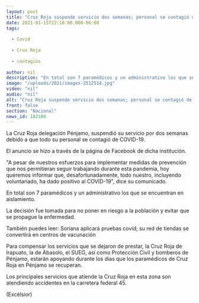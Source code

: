 ```yaml
---
layout: post
title: "Cruz Roja suspende servicio dos semanas; personal se contagió de COVID"
date: 2021-01-15T22:16:00.000-06:00
tags:
  
  - Covid
  
  - Cruz Roja
  
  - contagios
  
author: nil
description: "En total son 7 paramédicos y un administrativo los que se encuentran en aislamiento; la decisión fue tomada para no poner en riesgo a la población y evitar que se propague la enfermedad"
image: "/uploads/2021/images-2512514.jpg"
video: "nil"
audio: "nil"
alt: "Cruz Roja suspende servicio dos semanas; personal se contagió de COVID"
front: false
section: "Nacional"
news_id: 182186
---
```


La Cruz Roja delegación Pénjamo, suspendió su servicio por dos semanas debido a que todo su personal se contagió de COVID-19.

El anuncio se hizo a través de la página de Facebook de dicha institución.

"A pesar de nuestros esfuerzos para implementar medidas de prevención que nos permitieran seguir trabajando durante esta pandemia, hoy queremos informar que, desafortunadamente, todo nuestro, incluyendo voluntariado, ha dado positivo al COVID-19", dice su comunicado.

En total son 7 paramédicos y un administrativo los que se encuentran en aislamiento.

La decisión fue tomada para no poner en riesgo a la población y evitar que se propague la enfermedad.

También puedes leer: Soriana aplicará pruebas covid; su red de tiendas se convertirá en centros de vacunación

Para compensar los servicios que se dejaron de prestar, la Cruz Roja de Irapuato, la de Abasolo, el SUEG, así como Protección Civil y bomberos de Pénjamo, estarán apoyando durante los días que los paramédicos de Cruz Roja en Pénjamo se recuperan.

Los principales servicios que atiende la Cruz Roja en esta zona son atendiendo accidentes en la carretera federal 45.

(Excélsior)